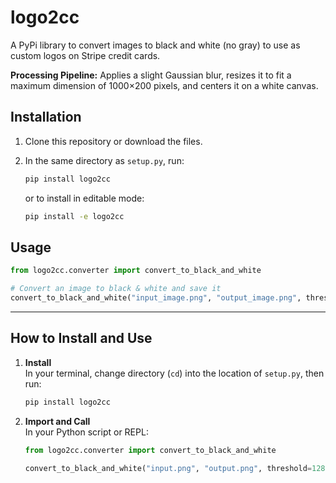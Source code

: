 # logo2cc

A PyPi library to convert images to black and white (no gray) to use as custom logos on Stripe credit cards. 

**Processing Pipeline:** Applies a slight Gaussian blur, resizes it to fit a maximum dimension of 1000×200 pixels, and centers it on a white canvas.

## Installation

1. Clone this repository or download the files.
2. In the same directory as `setup.py`, run:
   ```bash
   pip install logo2cc
   ```

   or to install in editable mode:

   ```bash
   pip install -e logo2cc
   ```

## Usage

```py
from logo2cc.converter import convert_to_black_and_white

# Convert an image to black & white and save it
convert_to_black_and_white("input_image.png", "output_image.png", threshold=128)
```

---

## How to Install and Use

1. **Install**  
   In your terminal, change directory (`cd`) into the location of `setup.py`, then run:
   ```bash
   pip install logo2cc
   ```

2. **Import and Call**  
   In your Python script or REPL:
    ```py
    from logo2cc.converter import convert_to_black_and_white

    convert_to_black_and_white("input.png", "output.png", threshold=128)
    ```
